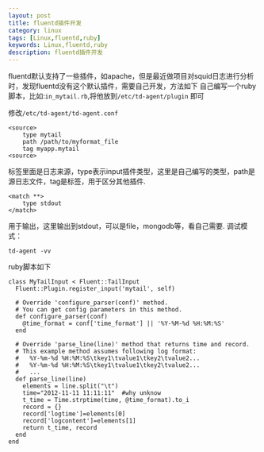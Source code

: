 ```yaml
---
layout: post
title: fluentd插件开发
category: linux
tags: [Linux,fluentd,ruby]
keywords: Linux,fluentd,ruby
description: fluentd插件开发
---
```


fluentd默认支持了一些插件，如apache，但是最近做项目对squid日志进行分析时，发现fluentd没有这个默认插件，需要自己开发，方法如下
自己编写一个ruby脚本，比如:`in_mytail.rb`,将他放到`/etc/td-agent/plugin` 即可  

修改`/etc/td-agent/td-agent.conf`    

	<source>
		type mytail
		path /path/to/myformat_file
		tag myapp.mytail
	<source>  

   
标签里面是日志来源，type表示input插件类型，这里是自己编写的类型，path是源日志文件，tag是标签，用于区分其他插件.  

	<match **>
		type stdout
	</match>  

用于输出，这里输出到stdout，可以是file，mongodb等，看自己需要.
调试模式：
  
	td-agent -vv  
  

ruby脚本如下  

	class MyTailInput < Fluent::TailInput  
	  Fluent::Plugin.register_input('mytail', self)  
	  
	  # Override 'configure_parser(conf)' method.  
	  # You can get config parameters in this method.  
	  def configure_parser(conf)  
	    @time_format = conf['time_format'] || '%Y-%M-%d %H:%M:%S'  
	  end  
	    
	  # Override 'parse_line(line)' method that returns time and record.  
	  # This example method assumes following log format:  
	  #   %Y-%m-%d %H:%M:%S\tkey1\tvalue1\tkey2\tvalue2...  
	  #   %Y-%m-%d %H:%M:%S\tkey1\tvalue1\tkey2\tvalue2...  
	  #   ...  
	  def parse_line(line)  
	    elements = line.split("\t")  
	    time="2012-11-11 11:11:11"  #why unknow  
	    t_time = Time.strptime(time, @time_format).to_i  
	    record = {}  
	    record['logtime']=elements[0]  
	    record['logcontent']=elements[1]  
	    return t_time, record  
	  end  
	end  